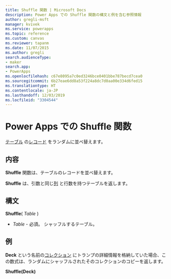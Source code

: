 ```yaml
---
title: Shuffle 関数 | Microsoft Docs
description: Power Apps での Shuffle 関数の構文と例を含む参照情報
author: gregli-msft
manager: kvivek
ms.service: powerapps
ms.topic: reference
ms.custom: canvas
ms.reviewer: tapanm
ms.date: 11/07/2015
ms.author: gregli
search.audienceType:
- maker
search.app:
- PowerApps
ms.openlocfilehash: c67e8095a7c0ed3246bce0401bbe787becd7cea0
ms.sourcegitcommit: 6b27eae6dd8a53f224a8dc7d0aa00e334d6fed15
ms.translationtype: HT
ms.contentlocale: ja-JP
ms.lasthandoff: 12/03/2019
ms.locfileid: "3304544"
---
```

# <a name="shuffle-function-in-power-apps"></a>Power Apps での Shuffle 関数
[テーブル](../working-with-tables.md) の[レコード](../working-with-tables.md#records) をランダムに並べ替えます。

## <a name="description"></a>内容
**Shuffle** 関数は、テーブルのレコードを並べ替えます。

**Shuffle** は、引数と同じ[列](../working-with-tables.md#columns) と行数を持つテーブルを返します。

## <a name="syntax"></a>構文
**Shuffle**( *Table* )

* *Table* - 必須。  シャッフルするテーブル。

## <a name="example"></a>例
**Deck** という名前の[コレクション](../working-with-data-sources.md#collections) にトランプの詳細情報を格納していた場合、この数式は、ランダムにシャッフルされたそのコレクションのコピーを返します。

**Shuffle(Deck)**

